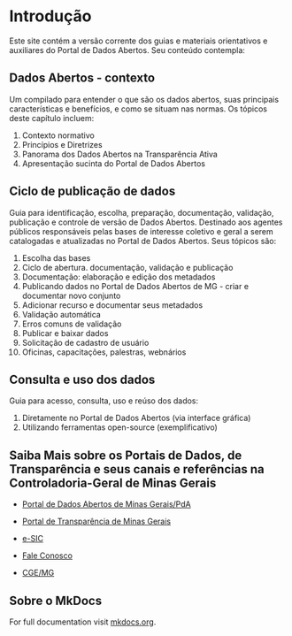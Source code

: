 # Introdução

Este site contém a versão corrente dos guias e materiais orientativos e auxiliares do Portal de Dados Abertos. Seu conteúdo contempla:

## Dados Abertos - contexto

Um compilado para entender o que são os dados abertos, suas principais características e benefícios, e como se situam nas normas. Os tópicos deste capítulo incluem: 

1. Contexto normativo
1. Princípios e Diretrizes
1. Panorama dos Dados Abertos na Transparência Ativa
1. Apresentação sucinta do Portal de Dados Abertos

## Ciclo de publicação de dados

Guia para identificação, escolha, preparação, documentação, validação, publicação e controle de versão de Dados Abertos. Destinado aos agentes públicos responsáveis pelas bases de interesse coletivo e geral a serem catalogadas e atualizadas no Portal de Dados Abertos. Seus tópicos são:

1. Escolha das bases
1. Ciclo de abertura. documentação, validação e publicação
1. Documentação: elaboração e edição dos metadados
1. Publicando dados no Portal de Dados Abertos de MG - criar e documentar novo conjunto
1. Adicionar recurso e documentar seus metadados
1. Validação automática
1. Erros comuns de validação
1. Publicar e baixar dados
1. Solicitação de cadastro de usuário 
1. Oficinas, capacitações, palestras, webnários

## Consulta e uso dos dados 

Guia para acesso, consulta, uso e reúso dos dados:

1. Diretamente no Portal de Dados Abertos (via interface gráfica)
1. Utilizando ferramentas open-source (exemplificativo)

## Saiba Mais sobre os Portais de Dados, de Transparência e seus canais e referências na Controladoria-Geral de Minas Gerais

- [Portal de Dados Abertos de Minas Gerais/PdA](https://dados.mg.gov.br/about)

- [Portal de Transparência de Minas Gerais](https://www.transparencia.mg.gov.br/)

- [e-SIC](https://acessoainformacao.mg.gov.br/sistema/site/index.aspx) 

- [Fale Conosco](https://www.transparencia.mg.gov.br/faleconosco) 

- [CGE/MG](https://www.cge.mg.gov.br/)

## Sobre o MkDocs

For full documentation visit [mkdocs.org](https://www.mkdocs.org).

